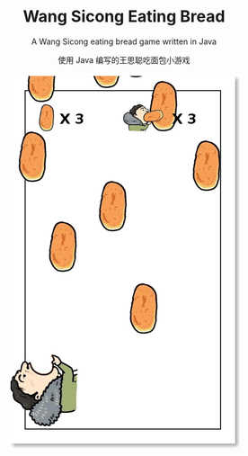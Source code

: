 <h1 align="center">
Wang Sicong Eating Bread
</h1>

<p align="center">
A Wang Sicong eating bread game written in Java
</p>

<p align="center">
使用 Java 编写的王思聪吃面包小游戏
</p>

<p align="center">
<img width="414" height="668" src="examples/screenshot.png">
</p>
